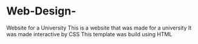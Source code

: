 # Web-Design-
Website for a University
This is a website that was made for a university 
It was made interactive by CSS
This template was build using HTML
